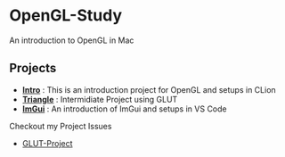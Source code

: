 # OpenGL-Study
An introduction to OpenGL in Mac

## Projects
- **[Intro](https://github.com/kugimasa/OpenGL-Study/tree/master/Intro)**
: This is an introduction project for OpenGL and setups in CLion
- **[Triangle](https://github.com/kugimasa/OpenGL-Study/tree/master/Triangle)**
: Intermidiate Project using GLUT
- **[ImGui](https://github.com/kugimasa/OpenGL-Study/tree/master/ImGui)**
: An introduction of ImGui and setups in VS Code

Checkout my Project Issues
- [GLUT-Project](https://github.com/kugimasa/OpenGL-Study/issues/7)
